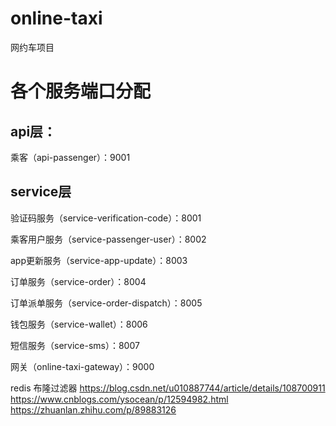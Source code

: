# online-taxi
网约车项目

# 各个服务端口分配

## api层：

乘客（api-passenger）：9001

## service层

验证码服务（service-verification-code）：8001

乘客用户服务（service-passenger-user）：8002

app更新服务（service-app-update）：8003

订单服务（service-order）：8004

订单派单服务（service-order-dispatch）：8005

钱包服务（service-wallet）：8006

短信服务（service-sms）：8007

网关（online-taxi-gateway）：9000

redis 布隆过滤器
https://blog.csdn.net/u010887744/article/details/108700911  
https://www.cnblogs.com/ysocean/p/12594982.html 
https://zhuanlan.zhihu.com/p/89883126


